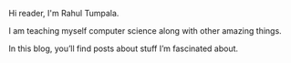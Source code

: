 Hi reader, I'm Rahul Tumpala.

I am teaching myself computer science along with other amazing things.

In this blog, you’ll find posts about stuff I’m fascinated about.